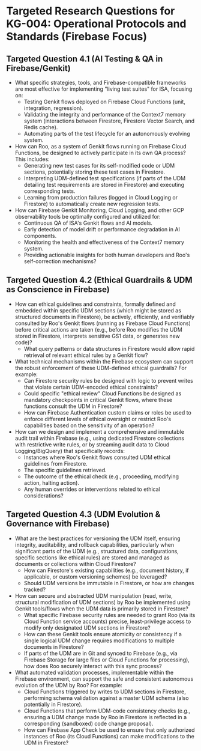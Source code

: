 # Targeted Research Questions for KG-004: Operational Protocols and Standards (Firebase Focus)

## Targeted Question 4.1 (AI Testing & QA in Firebase/Genkit)

*   What specific strategies, tools, and Firebase-compatible frameworks are most effective for implementing "living test suites" for ISA, focusing on:
    *   Testing Genkit flows deployed on Firebase Cloud Functions (unit, integration, regression).
    *   Validating the integrity and performance of the Context7 memory system (interactions between Firestore, Firestore Vector Search, and Redis cache).
    *   Automating parts of the test lifecycle for an autonomously evolving system.
*   How can Roo, as a system of Genkit flows running on Firebase Cloud Functions, be designed to actively participate in its own QA process? This includes:
    *   Generating new test cases for its self-modified code or UDM sections, potentially storing these test cases in Firestore.
    *   Interpreting UDM-defined test specifications (if parts of the UDM detailing test requirements are stored in Firestore) and executing corresponding tests.
    *   Learning from production failures (logged in Cloud Logging or Firestore) to automatically create new regression tests.
*   How can Firebase Genkit Monitoring, Cloud Logging, and other GCP observability tools be optimally configured and utilized for:
    *   Continuous QA of ISA's Genkit flows and AI models.
    *   Early detection of model drift or performance degradation in AI components.
    *   Monitoring the health and effectiveness of the Context7 memory system.
    *   Providing actionable insights for both human developers and Roo's self-correction mechanisms?

## Targeted Question 4.2 (Ethical Guardrails & UDM as Conscience in Firebase)

*   How can ethical guidelines and constraints, formally defined and embedded within specific UDM sections (which might be stored as structured documents in Firestore), be actively, efficiently, and verifiably consulted by Roo's Genkit flows (running as Firebase Cloud Functions) before critical actions are taken (e.g., before Roo modifies the UDM stored in Firestore, interprets sensitive GS1 data, or generates new code)?
    *   What query patterns or data structures in Firestore would allow rapid retrieval of relevant ethical rules by a Genkit flow?
*   What technical mechanisms within the Firebase ecosystem can support the robust enforcement of these UDM-defined ethical guardrails? For example:
    *   Can Firestore security rules be designed with logic to prevent writes that violate certain UDM-encoded ethical constraints?
    *   Could specific "ethical review" Cloud Functions be designed as mandatory checkpoints in critical Genkit flows, where these functions consult the UDM in Firestore?
    *   How can Firebase Authentication custom claims or roles be used to enforce different levels of ethical oversight or restrict Roo's capabilities based on the sensitivity of an operation?
*   How can we design and implement a comprehensive and immutable audit trail within Firebase (e.g., using dedicated Firestore collections with restrictive write rules, or by streaming audit data to Cloud Logging/BigQuery) that specifically records:
    *   Instances where Roo's Genkit flows consulted UDM ethical guidelines from Firestore.
    *   The specific guidelines retrieved.
    *   The outcome of the ethical check (e.g., proceeding, modifying action, halting action).
    *   Any human overrides or interventions related to ethical considerations?

## Targeted Question 4.3 (UDM Evolution & Governance with Firebase)

*   What are the best practices for versioning the UDM itself, ensuring integrity, auditability, and rollback capabilities, particularly when significant parts of the UDM (e.g., structured data, configurations, specific sections like ethical rules) are stored and managed as documents or collections within Cloud Firestore?
    *   How can Firestore's existing capabilities (e.g., document history, if applicable, or custom versioning schemes) be leveraged?
    *   Should UDM versions be immutable in Firestore, or how are changes tracked?
*   How can secure and abstracted UDM manipulation (read, write, structural modification of UDM sections) by Roo be implemented using Genkit tools/flows when the UDM data is primarily stored in Firestore?
    *   What specific Firebase security rules are needed to grant Roo (via its Cloud Function service accounts) precise, least-privilege access to modify only designated UDM sections in Firestore?
    *   How can these Genkit tools ensure atomicity or consistency if a single logical UDM change requires modifications to multiple documents in Firestore?
    *   If parts of the UDM are in Git and synced to Firebase (e.g., via Firebase Storage for large files or Cloud Functions for processing), how does Roo securely interact with this sync process?
*   What automated validation processes, implementable within the Firebase environment, can support the safe and consistent autonomous evolution of the UDM by Roo? For example:
    *   Cloud Functions triggered by writes to UDM sections in Firestore, performing schema validation against a master UDM schema (also potentially in Firestore).
    *   Cloud Functions that perform UDM-code consistency checks (e.g., ensuring a UDM change made by Roo in Firestore is reflected in a corresponding (sandboxed) code change proposal).
    *   How can Firebase App Check be used to ensure that only authorized instances of Roo (its Cloud Functions) can make modifications to the UDM in Firestore?

